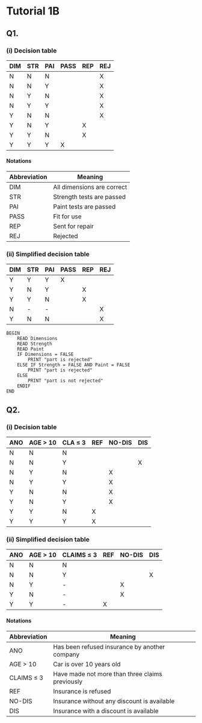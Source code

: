 # Tutorial 1B

## Q1. 

### (i) Decision table

| DIM | STR | PAI | PASS | REP | REJ |
| --- | --- | --- | ---- | --- | --- |
| N   | N   | N   |      |     | X   |
| N   | N   | Y   |      |     | X   |
| N   | Y   | N   |      |     | X   |
| N   | Y   | Y   |      |     | X   |
| Y   | N   | N   |      |     | X   |
| Y   | N   | Y   |      | X   |     |
| Y   | Y   | N   |      | X   |     |
| Y   | Y   | Y   | X    |     |     |

#### Notations

| Abbreviation | Meaning                    |
| ------------ | -------------------------- |
| DIM          | All dimensions are correct |
| STR          | Strength tests are passed  |
| PAI          | Paint tests are passed     |
| PASS         | Fit for use                |
| REP          | Sent for repair            |
| REJ          | Rejected                   |

### (ii) Simplified decision table

| DIM | STR | PAI | PASS | REP | REJ |
| --- | --- | --- | ---- | --- | --- |
| Y   | Y   | Y   | X    |     |     |
| Y   | N   | Y   |      | X   |     |
| Y   | Y   | N   |      | X   |     |
| N   | -   | -   |      |     | X   |
| Y   | N   | N   |      |     | X   |

```
BEGIN
    READ Dimensions
    READ Strength
    READ Paint
    IF Dimensions = FALSE
        PRINT "part is rejected"
    ELSE IF Strength = FALSE AND Paint = FALSE 
        PRINT "part is rejected"
    ELSE 
        PRINT "part is not rejected"
    ENDIF
END
```

## Q2.

### (i) Decision table

| ANO | AGE > 10 | CLA ≤ 3 | REF | NO-DIS | DIS |
| --- | -------- | ------- | --- | ------ | --- |
| N   | N        | N       |     |        |     |
| N   | N        | Y       |     |        | X   |
| N   | Y        | N       |     | X      |     |
| N   | Y        | Y       |     | X      |     |
| Y   | N        | N       |     | X      |     |
| Y   | N        | Y       |     | X      |     |
| Y   | Y        | N       | X   |        |     |
| Y   | Y        | Y       | X   |        |     |

### (ii) Simplified decision table

| ANO | AGE > 10 | CLAIMS ≤ 3 | REF | NO-DIS | DIS |
| --- | -------- | ---------- | --- | ------ | --- |
| N   | N        | N          |     |        |     |
| N   | N        | Y          |     |        | X   |
| N   | Y        | -          |     | X      |     |
| Y   | N        | -          |     | X      |     |
| Y   | Y        | -          | X   |        |     |

#### Notations

| Abbreviation | Meaning                                         |
| ------------ | ----------------------------------------------- |
| ANO          | Has been refused insurance by another company   |
| AGE > 10     | Car is over 10 years old                        |
| CLAIMS ≤ 3   | Have made not more than three claims previously |
| REF          | Insurance is refused                            |
| NO-DIS       | Insurance without any discount is available     |
| DIS          | Insurance with a discount is available          |
